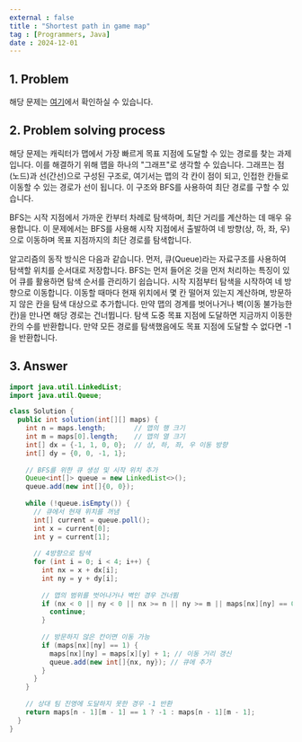 ```yaml
---
external : false
title : "Shortest path in game map"
tag : [Programmers, Java]
date : 2024-12-01
---
```


## 1. Problem

해당 문제는 [여기](https://school.programmers.co.kr/learn/courses/30/lessons/1844)에서 확인하실 수 있습니다.

## 2. Problem solving process

해당 문제는 캐릭터가 맵에서 가장 빠르게 목표 지점에 도달할 수 있는 경로를 찾는 과제입니다. 이를 해결하기 위해 맵을 하나의 "그래프"로 생각할 수 있습니다. 그래프는 점(노드)과 선(간선)으로 구성된 구조로, 여기서는 맵의 각 칸이 점이 되고, 인접한 칸들로 이동할 수 있는 경로가 선이 됩니다. 이 구조와 BFS를 사용하여 최단 경로를 구할 수 있습니다.

BFS는 시작 지점에서 가까운 칸부터 차례로 탐색하며, 최단 거리를 계산하는 데 매우 유용합니다. 이 문제에서는 BFS를 사용해 시작 지점에서 출발하여 네 방향(상, 하, 좌, 우)으로 이동하며 목표 지점까지의 최단 경로를 탐색합니다.

알고리즘의 동작 방식은 다음과 같습니다. 먼저, 큐(Queue)라는 자료구조를 사용하여 탐색할 위치를 순서대로 저장합니다. BFS는 먼저 들어온 것을 먼저 처리하는 특징이 있어 큐를 활용하면 탐색 순서를 관리하기 쉽습니다. 시작 지점부터 탐색을 시작하여 네 방향으로 이동합니다. 이동할 때마다 현재 위치에서 몇 칸 떨어져 있는지 계산하며, 방문하지 않은 칸을 탐색 대상으로 추가합니다. 만약 맵의 경계를 벗어나거나 벽(이동 불가능한 칸)을 만나면 해당 경로는 건너뜁니다. 탐색 도중 목표 지점에 도달하면 지금까지 이동한 칸의 수를 반환합니다. 만약 모든 경로를 탐색했음에도 목표 지점에 도달할 수 없다면 -1을 반환합니다.

## 3. Answer

```java
import java.util.LinkedList;
import java.util.Queue;

class Solution {
  public int solution(int[][] maps) {
    int n = maps.length;       // 맵의 행 크기
    int m = maps[0].length;    // 맵의 열 크기
    int[] dx = {-1, 1, 0, 0};  // 상, 하, 좌, 우 이동 방향
    int[] dy = {0, 0, -1, 1};
    
    // BFS를 위한 큐 생성 및 시작 위치 추가
    Queue<int[]> queue = new LinkedList<>();
    queue.add(new int[]{0, 0});
    
    while (!queue.isEmpty()) {
      // 큐에서 현재 위치를 꺼냄
      int[] current = queue.poll();
      int x = current[0];
      int y = current[1];
      
      // 4방향으로 탐색
      for (int i = 0; i < 4; i++) {
        int nx = x + dx[i];
        int ny = y + dy[i];
        
        // 맵의 범위를 벗어나거나 벽인 경우 건너뜀
        if (nx < 0 || ny < 0 || nx >= n || ny >= m || maps[nx][ny] == 0) {
          continue;
        }
        
        // 방문하지 않은 칸이면 이동 가능
        if (maps[nx][ny] == 1) {
          maps[nx][ny] = maps[x][y] + 1; // 이동 거리 갱신
          queue.add(new int[]{nx, ny}); // 큐에 추가
        }
      }
    }
    
    // 상대 팀 진영에 도달하지 못한 경우 -1 반환
    return maps[n - 1][m - 1] == 1 ? -1 : maps[n - 1][m - 1];
  }
}
```
